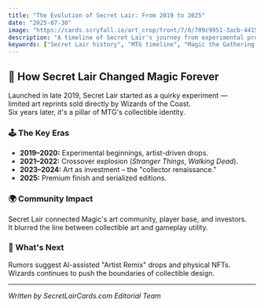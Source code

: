 ```yaml
---
title: "The Evolution of Secret Lair: From 2019 to 2025"
date: "2025-07-30"
image: "https://cards.scryfall.io/art_crop/front/7/0/709c9951-3acb-4415-94c2-f8e82fa0b71f.jpg"
description: "A timeline of Secret Lair's journey from experimental product to cornerstone of Magic's collector culture."
keywords: ["Secret Lair history", "MTG timeline", "Magic the Gathering Secret Lair evolution", "Wizards of the Coast drops"]
---
```


## 📜 How Secret Lair Changed Magic Forever

Launched in late 2019, Secret Lair started as a quirky experiment —  
limited art reprints sold directly by Wizards of the Coast.  
Six years later, it's a pillar of MTG's collectible identity.

### 🕹️ The Key Eras
- **2019–2020:** Experimental beginnings, artist-driven drops.  
- **2021–2022:** Crossover explosion (*Stranger Things*, *Walking Dead*).  
- **2023–2024:** Art as investment – the "collector renaissance."  
- **2025:** Premium finish and serialized editions.

### 🌍 Community Impact
Secret Lair connected Magic's art community, player base, and investors.  
It blurred the line between collectible art and gameplay utility.

### 🧭 What's Next
Rumors suggest AI-assisted "Artist Remix" drops and physical NFTs.  
Wizards continues to push the boundaries of collectible design.

---
*Written by SecretLairCards.com Editorial Team*



















